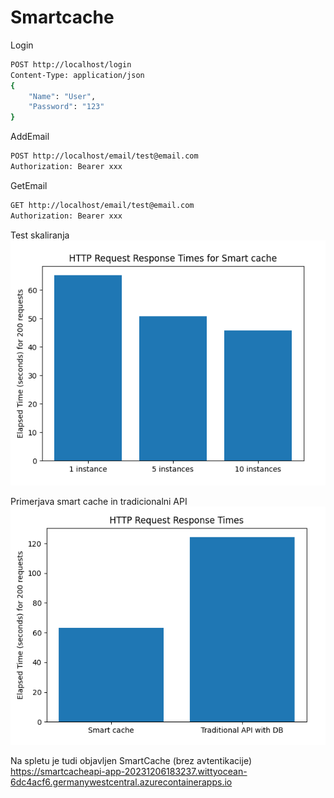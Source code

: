 # Smartcache
Login
```sh
POST http://localhost/login
Content-Type: application/json
{
    "Name": "User",
    "Password": "123"
}
```
AddEmail
```sh
POST http://localhost/email/test@email.com
Authorization: Bearer xxx
```
GetEmail
```sh
GET http://localhost/email/test@email.com
Authorization: Bearer xxx
```

Test skaliranja
<img src="https://github.com/otiv33/nm_smartcache/blob/main/scaling.png">

Primerjava smart cache in tradicionalni API
<img src="https://github.com/otiv33/nm_smartcache/blob/main/compare.png">

Na spletu je tudi objavljen SmartCache (brez avtentikacije)
<a href="https://smartcacheapi-app-20231206183237.wittyocean-6dc4acf6.germanywestcentral.azurecontainerapps.io">https://smartcacheapi-app-20231206183237.wittyocean-6dc4acf6.germanywestcentral.azurecontainerapps.io</a>